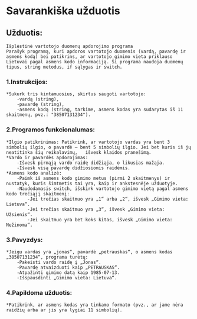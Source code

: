 # Savarankiška užduotis

## Užduotis:

    Išplėstinė vartotojo duomenų apdorojimo programa
    Parašyk programą, kuri apdoros vartotojo duomenis (vardą, pavardę ir asmens kodą) bei patikrins, ar vartotojo gimimo vieta priklauso Lietuvai pagal asmens kodo informaciją. Ši programa naudoja duomenų tipus, string metodus, if sąlygas ir switch.

### 1.Instrukcijos:

    *Sukurk tris kintamuosius, skirtus saugoti vartotojo:
        -vardą (string),
        -pavardę (string),
        -asmens kodą (string, tarkime, asmens kodas yra sudarytas iš 11 skaitmenų, pvz.: "38507131234").

### 2.Programos funkcionalumas:

    *Ilgio patikrinimas: Patikrink, ar vartotojo vardas yra bent 3 simbolių ilgio, o pavardė – bent 5 simbolių ilgio. Jei bet kuris iš jų neatitinka šių reikalavimų,   išvesk klaidos pranešimą.
    *Vardo ir pavardės apdorojimas:
        -Išvesk pirmąją vardo raidę didžiąja, o likusias mažąja.
        -Išvesk visą pavardę didžiosiomis raidėmis.
    *Asmens kodo analizė:
        -Paimk iš asmens kodo gimimo metus (pirmi 2 skaitmenys) ir nustatyk, kuris šimtmetis tai yra, kaip ir ankstesnėje užduotyje.
        -Naudodamasis switch, išskirk vartotojo gimimo vietą pagal asmens kodo trečiąjį skaitmenį:
            -Jei trečias skaitmuo yra „1“ arba „2“, išvesk „Gimimo vieta: Lietuva“.
            -Jei trečias skaitmuo yra „3“, išvesk „Gimimo vieta: Užsienis“.
            -Jei skaitmuo yra bet koks kitas, išvesk „Gimimo vieta: Nežinoma“.

### 3.Pavyzdys:

    *Jeigu vardas yra „jonas“, pavardė „petrauskas“, o asmens kodas „38507131234“, programa turėtų:
        -Pakeisti vardo raidę į „Jonas“.
        -Pavardę atvaizduoti kaip „PETRAUSKAS“.
        -Atpažinti gimimo datą kaip 1985-07-13.
        -Išspausdinti „Gimimo vieta: Lietuva“.

### 4.Papildoma užduotis:

    *Patikrink, ar asmens kodas yra tinkamo formato (pvz., ar jame nėra raidžių arba ar jis yra lygiai 11 simbolių).
